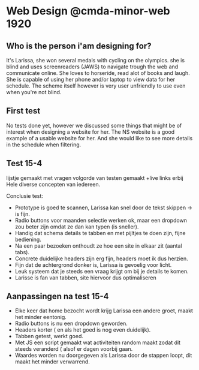 # Web Design @cmda-minor-web 1920

## Who is the person i'am designing for?
It's Larissa, she won several medals with cycling on the olympics. 
she is blind and uses screenreaders (JAWS) to navigate trough the web and communicate online.
She loves to horseride, read alot of books and laugh.
She is capable of using her phone and/or laptop to view data for her schedule. 
The scheme itself however is very user unfriendly to use even when you're not blind.

## First test
No tests done yet, however we discussed some things that might be of interest when designing a website for her.
The NS website is a good example of a usable website for her. And she would like to see more details in the schedule when filtering.

## Test 15-4
lijstje gemaakt met vragen
volgorde van testen gemaakt +live links erbij
Hele diverse concepten van iedereen.

Conclusie test:
- Prototype is goed te scannen, Larissa kan snel door de tekst skippen -> is fijn.
- Radio buttons voor maanden selectie werken ok, maar een dropdown zou beter zijn omdat ze dan kan typen (is sneller).
- Handig dat schema details te tabben en met pijltjes te doen zijn, fijne bediening.
- Na een paar bezoeken onthoudt ze hoe een site in elkaar zit (aantal tabs).
- Concrete duidelijke headers zijn erg fijn, headers moet ik dus herzien.
- Fijn dat de achtergrond donker is, Larissa is gevoelig voor licht.
- Leuk systeem dat je steeds een vraag krijgt om bij je details te komen.
- Larisse is fan van tabben, site hiervoor dus optimaliseren


## Aanpassingen na test 15-4
- Elke keer dat home bezocht wordt krijg Larissa een andere groet, maakt het minder eentonig.
- Radio buttons is nu een dropdown geworden.
- Headers korter ( en als het goed is nog even duidelijk).
- Tabben getest, werkt goed.
- Met JS een script gemaakt wat activiteiten random maakt zodat dit steeds veranderd ( alsof er dagen voorbij gaan.
- Waardes worden nu doorgegeven als Larissa door de stappen loopt, dit maakt het minder verwarrend.



